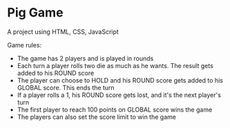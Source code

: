 # Pig Game

A project using HTML, CSS, JavaScript

Game rules:
- The game has 2 players and is played in rounds
- Each turn a player rolls two die as much as he wants. The result gets added to his ROUND score
- The player can choose to HOLD and his ROUND score gets added to his GLOBAL score. This ends the turn
- If a player rolls a 1, his ROUND score gets lost, and it's the next player's turn
- The first player to reach 100 points on GLOBAL score wins the game
- The players can also set the score limit to win the game
